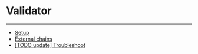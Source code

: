 # Validator
-----

* [Setup](/validator/setup/setup-homepage)
* [External chains](/validator/external-chains/external-chains-homepage)
* [[TODO update] Troubleshoot](/validator/troubleshoot/troubleshoot-homepage)
